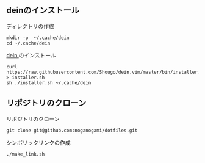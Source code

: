 ## deinのインストール

ディレクトリの作成

```
mkdir -p  ~/.cache/dein
cd ~/.cache/dein
```

[ dein ](https://github.com/Shougo/dein.vim)のインストール

```
curl https://raw.githubusercontent.com/Shougo/dein.vim/master/bin/installer.sh > installer.sh
sh ./installer.sh ~/.cache/dein
```

## リポジトリのクローン

リポジトリのクローン

```
git clone git@github.com:noganogami/dotfiles.git
```

シンボリックリンクの作成

```
./make_link.sh
```
